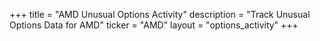 +++
title = "AMD Unusual Options Activity"
description = "Track Unusual Options Data for AMD"
ticker = "AMD"
layout = "options_activity"
+++

